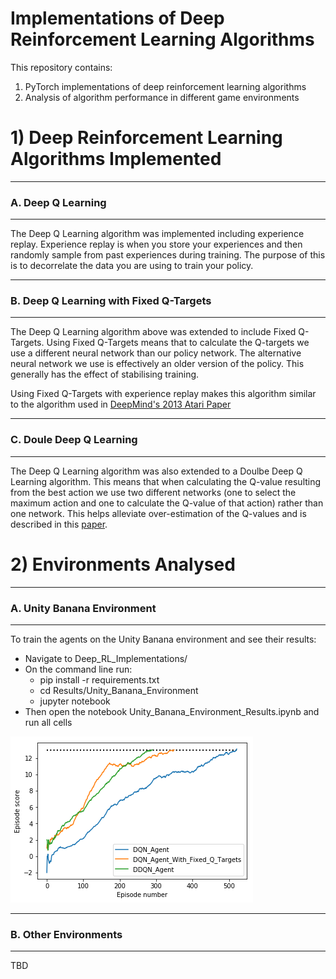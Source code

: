 # Implementations of Deep Reinforcement Learning Algorithms

This repository contains:

1. PyTorch implementations of deep reinforcement learning algorithms
1. Analysis of algorithm performance in different game environments






# 1) Deep Reinforcement Learning Algorithms Implemented

--------------------------------------------------
### A. Deep Q Learning
--------------------------------------------------

The Deep Q Learning algorithm was implemented including experience replay. Experience replay is when you store your experiences and then randomly sample from past experiences during training. The purpose of this is to decorrelate the data you are using to train your policy. 

--------------------------------------------------
### B. Deep Q Learning with Fixed Q-Targets
--------------------------------------------------

The Deep Q Learning algorithm above was extended to include Fixed Q-Targets. Using Fixed Q-Targets means that to calculate the Q-targets we use a different neural network than our policy network. The alternative neural network we use is effectively an older version of the policy. This generally has the effect of stabilising training.

Using Fixed Q-Targets with experience replay makes this algorithm similar to the algorithm used in [DeepMind's 2013 Atari Paper](https://arxiv.org/pdf/1312.5602v1.pdf)

--------------------------------------------------
### C. Doule Deep Q Learning
--------------------------------------------------

The Deep Q Learning algorithm was also extended to a Doulbe Deep Q Learning algorithm. This means that when calculating the Q-value resulting from the best action we use two different networks (one to select the maximum action and one to calculate the Q-value of that action) rather than one network. This helps alleviate over-estimation of the Q-values and is described in this [paper](https://arxiv.org/pdf/1509.06461.pdf). 


# 2) Environments Analysed

--------------------------------------------------
### A. Unity Banana Environment
--------------------------------------------------

To train the agents on the Unity Banana environment and see their results:

- Navigate to Deep_RL_Implementations/
- On the command line run: 
  - pip install -r requirements.txt
  - cd Results/Unity_Banana_Environment
  - jupyter notebook
- Then open the notebook Unity_Banana_Environment_Results.ipynb and run all cells  


![Unity Banana Results](Results/Unity_Banana_Environment/unity_banana_results.png)


--------------------------------------------------
### B. Other Environments
--------------------------------------------------

TBD
